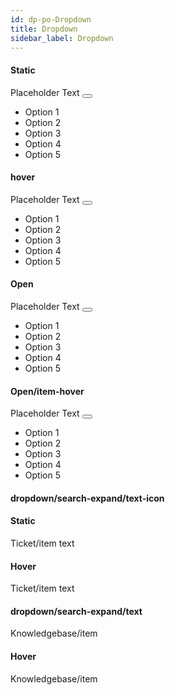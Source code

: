 ```yaml
---
id: dp-po-Dropdown
title: Dropdown
sidebar_label: Dropdown
---
```


<h4>Static</h4>
<div class="dp-po-Dropdown-container">
	<span class="dp-po-dropdown-atom">
		Placeholder Text
		<button class="dp-po-arrow arrow--bottom arrow--brand-primary"></button>
	</span>
	<ul class="dp-po-dropdown-menu">
		<li class="dp-po-dropdown-menu-item">Option 1</li>
		<li class="dp-po-dropdown-menu-item">Option 2</li>
		<li class="dp-po-dropdown-menu-item">Option 3</li>
		<li class="dp-po-dropdown-menu-item">Option 4</li>
		<li class="dp-po-dropdown-menu-item">Option 5</li>
	</ul>
</div>

<h4>hover</h4>

<div class="dp-po-Dropdown-container">
	<span class="dp-po-dropdown-atom">
		Placeholder Text
		<button class="dp-po-arrow arrow--bottom arrow--brand-primary"></button>
	</span>
	<ul class="dp-po-dropdown-menu">
		<li class="dp-po-dropdown-menu-item">Option 1</li>
		<li class="dp-po-dropdown-menu-item">Option 2</li>
		<li class="dp-po-dropdown-menu-item">Option 3</li>
		<li class="dp-po-dropdown-menu-item">Option 4</li>
		<li class="dp-po-dropdown-menu-item">Option 5</li>
	</ul>
</div>

<h4>Open</h4>

<div class="dp-po-Dropdown-container">
	<span class="dp-po-dropdown-atom is-active">
		Placeholder Text
		<button class="dp-po-arrow arrow--bottom arrow--brand-primary"></button>
	</span>
	<ul class="dp-po-dropdown-menu">
		<li class="dp-po-dropdown-menu-item">Option 1</li>
		<li class="dp-po-dropdown-menu-item">Option 2</li>
		<li class="dp-po-dropdown-menu-item">Option 3</li>
		<li class="dp-po-dropdown-menu-item">Option 4</li>
		<li class="dp-po-dropdown-menu-item">Option 5</li>
	</ul>
</div>

<h4>Open/item-hover</h4>

<div class="dp-po-Dropdown-container">
	<span class="dp-po-dropdown-atom is-active">
		Placeholder Text
		<button class="dp-po-arrow arrow--bottom arrow--brand-primary"></button>
	</span>
	<ul class="dp-po-dropdown-menu">
		<li class="dp-po-dropdown-menu-item">Option 1</li>
		<li class="dp-po-dropdown-menu-item is-hover">Option 2</li>
		<li class="dp-po-dropdown-menu-item">Option 3</li>
		<li class="dp-po-dropdown-menu-item">Option 4</li>
		<li class="dp-po-dropdown-menu-item">Option 5</li>
	</ul>
</div>

<h4>dropdown/search-expand/text-icon</h4>

<h4>Static</h4>

<span class="dp-po-dropdown-atom dp-po-search-expand">
	<span class="dp-po-txt">Ticket/item</span>
	<span class="dp-po-Icon-wrapper Icon--small">
		<span class="dp-po-Icon Icon--history Icon--primary"></span>
		text
	</span>
</span>

<h4>Hover</h4>

<span class="dp-po-dropdown-atom dp-po-search-expand is-hover">
	<span class="dp-po-txt">Ticket/item</span>
	<span class="dp-po-Icon-wrapper Icon--small">
		<span class="dp-po-Icon Icon--history Icon--primary"></span>
		text
	</span>
</span>

<h4>dropdown/search-expand/text</h4>

<span class="dp-po-dropdown-atom dp-po-search-expand">
	<span class="dp-po-txt">Knowledgebase/item</span>
</span>

<h4>Hover</h4>

<span class="dp-po-dropdown-atom dp-po-search-expand is-hover">
	<span class="dp-po-txt">Knowledgebase/item</span>
</span>

